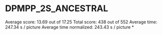 # DPMPP_2S_ANCESTRAL

Average score:	13.69	out of 17.25
Total score:	438	out of 552
Average time: 	247.34	s / picture
Average time normalized:	243.43	s / picture *